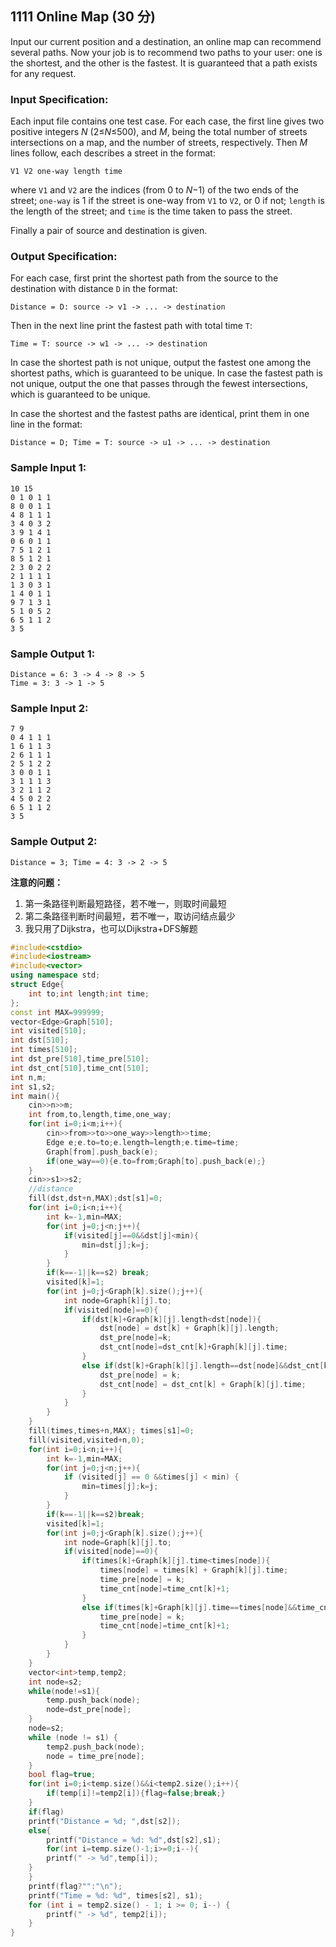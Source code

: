 ## 1111 Online Map (30 分)

Input our current position and a destination, an online map can recommend several paths. Now your job is to recommend two paths to your user: one is the shortest, and the other is the fastest. It is guaranteed that a path exists for any request.

### Input Specification:

Each input file contains one test case. For each case, the first line gives two positive integers *N* (2≤*N*≤500), and *M*, being the total number of streets intersections on a map, and the number of streets, respectively. Then *M* lines follow, each describes a street in the format:

```
V1 V2 one-way length time
```

where `V1` and `V2` are the indices (from 0 to *N*−1) of the two ends of the street; `one-way` is 1 if the street is one-way from `V1` to `V2`, or 0 if not; `length` is the length of the street; and `time` is the time taken to pass the street.

Finally a pair of source and destination is given.

### Output Specification:

For each case, first print the shortest path from the source to the destination with distance `D` in the format:

```
Distance = D: source -> v1 -> ... -> destination
```

Then in the next line print the fastest path with total time `T`:

```
Time = T: source -> w1 -> ... -> destination
```

In case the shortest path is not unique, output the fastest one among the shortest paths, which is guaranteed to be unique. In case the fastest path is not unique, output the one that passes through the fewest intersections, which is guaranteed to be unique.

In case the shortest and the fastest paths are identical, print them in one line in the format:

```
Distance = D; Time = T: source -> u1 -> ... -> destination
```

### Sample Input 1:

```in
10 15
0 1 0 1 1
8 0 0 1 1
4 8 1 1 1
3 4 0 3 2
3 9 1 4 1
0 6 0 1 1
7 5 1 2 1
8 5 1 2 1
2 3 0 2 2
2 1 1 1 1
1 3 0 3 1
1 4 0 1 1
9 7 1 3 1
5 1 0 5 2
6 5 1 1 2
3 5
```

### Sample Output 1:

```out
Distance = 6: 3 -> 4 -> 8 -> 5
Time = 3: 3 -> 1 -> 5
```

### Sample Input 2:

```in
7 9
0 4 1 1 1
1 6 1 1 3
2 6 1 1 1
2 5 1 2 2
3 0 0 1 1
3 1 1 1 3
3 2 1 1 2
4 5 0 2 2
6 5 1 1 2
3 5
```

### Sample Output 2:

```out
Distance = 3; Time = 4: 3 -> 2 -> 5
```

**注意的问题：**

1. 第一条路径判断最短路径，若不唯一，则取时间最短
2. 第二条路径判断时间最短，若不唯一，取访问结点最少
3. 我只用了Dijkstra，也可以Dijkstra+DFS解题

```C++
#include<cstdio>
#include<iostream>
#include<vector>
using namespace std;
struct Edge{
    int to;int length;int time;
};
const int MAX=999999;
vector<Edge>Graph[510];
int visited[510];
int dst[510];
int times[510];
int dst_pre[510],time_pre[510];
int dst_cnt[510],time_cnt[510];
int n,m;
int s1,s2;
int main(){
    cin>>n>>m;
    int from,to,length,time,one_way;
    for(int i=0;i<m;i++){
        cin>>from>>to>>one_way>>length>>time;
        Edge e;e.to=to;e.length=length;e.time=time;
        Graph[from].push_back(e);
        if(one_way==0){e.to=from;Graph[to].push_back(e);}
    }
    cin>>s1>>s2;
    //distance
    fill(dst,dst+n,MAX);dst[s1]=0;
    for(int i=0;i<n;i++){
        int k=-1,min=MAX;
        for(int j=0;j<n;j++){
            if(visited[j]==0&&dst[j]<min){
                min=dst[j];k=j;
            }
        }
        if(k==-1||k==s2) break;
        visited[k]=1;
        for(int j=0;j<Graph[k].size();j++){
            int node=Graph[k][j].to;
            if(visited[node]==0){
                if(dst[k]+Graph[k][j].length<dst[node]){
                    dst[node] = dst[k] + Graph[k][j].length;
                    dst_pre[node]=k;
                    dst_cnt[node]=dst_cnt[k]+Graph[k][j].time;
                }
                else if(dst[k]+Graph[k][j].length==dst[node]&&dst_cnt[k]+Graph[k][j].time<dst_cnt[node]){
                    dst_pre[node] = k;
                    dst_cnt[node] = dst_cnt[k] + Graph[k][j].time;
                }
            }
        }
    }
    fill(times,times+n,MAX); times[s1]=0;
    fill(visited,visited+n,0);
    for(int i=0;i<n;i++){
        int k=-1,min=MAX;
        for(int j=0;j<n;j++){
            if (visited[j] == 0 &&times[j] < min) {
                min=times[j];k=j;
            }
        }
        if(k==-1||k==s2)break;
        visited[k]=1;
        for(int j=0;j<Graph[k].size();j++){
            int node=Graph[k][j].to;
            if(visited[node]==0){
                if(times[k]+Graph[k][j].time<times[node]){
                    times[node] = times[k] + Graph[k][j].time;
                    time_pre[node] = k;
                    time_cnt[node]=time_cnt[k]+1;
                }
                else if(times[k]+Graph[k][j].time==times[node]&&time_cnt[k]+1<time_cnt[node]){
                    time_pre[node] = k;
                    time_cnt[node]=time_cnt[k]+1;
                }
            }
        }
    }
    vector<int>temp,temp2;
    int node=s2; 
    while(node!=s1){
        temp.push_back(node);
        node=dst_pre[node];
    }
    node=s2;
    while (node != s1) {
        temp2.push_back(node);
        node = time_pre[node];
    }
    bool flag=true;
    for(int i=0;i<temp.size()&&i<temp2.size();i++){
        if(temp[i]!=temp2[i]){flag=false;break;}
    }
    if(flag)
    printf("Distance = %d; ",dst[s2]);
    else{
        printf("Distance = %d: %d",dst[s2],s1);
        for(int i=temp.size()-1;i>=0;i--){
        printf(" -> %d",temp[i]);
    }
    }
    printf(flag?"":"\n");
    printf("Time = %d: %d", times[s2], s1);
    for (int i = temp2.size() - 1; i >= 0; i--) {
        printf(" -> %d", temp2[i]);
    }
}
```

